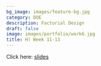 ```yaml
---
bg_image: images/feature-bg.jpg
category: DOE
description: Factorial Design
draft: false
image: images/portfolio/work6.jpg
title: H) Week 11-13
---
```


Click here: [slides](/slides/L8_DOE.html)
